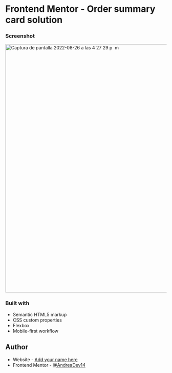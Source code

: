 # Frontend Mentor - Order summary card solution

### Screenshot

<img width="772" alt="Captura de pantalla 2022-08-26 a las 4 27 29 p  m" src="https://user-images.githubusercontent.com/108431169/186977726-c48b82e3-30a6-494b-ba1c-cd5381bf34a5.png">



### Built with

- Semantic HTML5 markup
- CSS custom properties
- Flexbox
- Mobile-first workflow



## Author

- Website - [Add your name here](https://www.your-site.com)
- Frontend Mentor - [@AndreaDev14](https://www.frontendmentor.io/profile/AndreaDev14)


